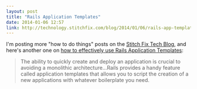 ```yaml
---
layout: post
title: "Rails Application Templates"
date: 2014-01-06 12:57
link: http://technology.stitchfix.com/blog/2014/01/06/rails-app-templates/
---
```


I'm posting more "how to do things" posts on the [Stitch Fix Tech Blog][blog], and here's another one on [how to effectively use Rails Application Templates][post]:

> The ability to quickly create and deploy an application is crucial to avoiding a monolithic architecture…Rails provides a handy feature called application templates that allows you to script the creation of a new applications with whatever boilerplate you need.


[blog]: http://tech.stitchfix.com/blog
[post]: http://technology.stitchfix.com/blog/2014/01/06/rails-app-templates/
